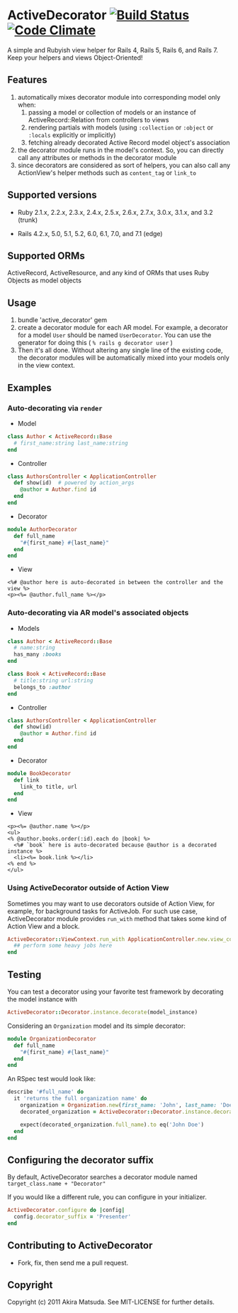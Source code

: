 # ActiveDecorator [![Build Status](https://github.com/amatsuda/active_decorator/actions/workflows/main.yml/badge.svg)](https://github.com/amatsuda/active_decorator/actions) [![Code Climate](https://codeclimate.com/github/amatsuda/active_decorator/badges/gpa.svg)](https://codeclimate.com/github/amatsuda/active_decorator)

A simple and Rubyish view helper for Rails 4, Rails 5, Rails 6, and Rails 7. Keep your helpers and views Object-Oriented!


## Features ##

1. automatically mixes decorator module into corresponding model only when:
   1. passing a model or collection of models or an instance of ActiveRecord::Relation from controllers to views
   2. rendering partials with models (using `:collection` or `:object` or `:locals` explicitly or implicitly)
   3. fetching already decorated Active Record model object's association
2. the decorator module runs in the model's context. So, you can directly call any attributes or methods in the decorator module
3. since decorators are considered as sort of helpers, you can also call any ActionView's helper methods such as `content_tag` or `link_to`


## Supported versions ##

* Ruby 2.1.x, 2.2.x, 2.3.x, 2.4.x, 2.5.x, 2.6.x, 2.7.x, 3.0.x, 3.1.x, and 3.2 (trunk)

* Rails 4.2.x, 5.0, 5.1, 5.2, 6.0, 6.1, 7.0, and 7.1 (edge)


## Supported ORMs ##

ActiveRecord, ActiveResource, and any kind of ORMs that uses Ruby Objects as model objects


## Usage ##

1. bundle 'active_decorator' gem
2. create a decorator module for each AR model. For example, a decorator for a model `User` should be named `UserDecorator`.
You can use the generator for doing this ( `% rails g decorator user` )
3. Then it's all done. Without altering any single line of the existing code, the decorator modules will be automatically mixed into your models only in the view context.


## Examples ##

### Auto-decorating via `render` ###

* Model
```ruby
class Author < ActiveRecord::Base
  # first_name:string last_name:string
end
```

* Controller
```ruby
class AuthorsController < ApplicationController
  def show(id)  # powered by action_args
    @author = Author.find id
  end
end
```

* Decorator
```ruby
module AuthorDecorator
  def full_name
    "#{first_name} #{last_name}"
  end
end
```

* View
```erb
<%# @author here is auto-decorated in between the controller and the view %>
<p><%= @author.full_name %></p>
```

### Auto-decorating via AR model's associated objects ###

* Models
```ruby
class Author < ActiveRecord::Base
  # name:string
  has_many :books
end

class Book < ActiveRecord::Base
  # title:string url:string
  belongs_to :author
end
```

* Controller
```ruby
class AuthorsController < ApplicationController
  def show(id)
    @author = Author.find id
  end
end
```

* Decorator
```ruby
module BookDecorator
  def link
    link_to title, url
  end
end
```

* View
```erb
<p><%= @author.name %></p>
<ul>
<% @author.books.order(:id).each do |book| %>
  <%# `book` here is auto-decorated because @author is a decorated instance %>
  <li><%= book.link %></li>
<% end %>
</ul>
```

### Using ActiveDecorator outside of Action View ###

Sometimes you may want to use decorators outside of Action View, for example,
for background tasks for ActiveJob.
For such use case, ActiveDecorator module provides `run_with` method
that takes some kind of Action View and a block.

```ruby
ActiveDecorator::ViewContext.run_with ApplicationController.new.view_context do
  ## perform some heavy jobs here
end
```


## Testing

You can test a decorator using your favorite test framework by decorating the model instance with

```ruby
ActiveDecorator::Decorator.instance.decorate(model_instance)
```

Considering an `Organization` model and its simple decorator:

```ruby
module OrganizationDecorator
  def full_name
    "#{first_name} #{last_name}"
  end
end
```

An RSpec test would look like:

```ruby
describe '#full_name' do
  it 'returns the full organization name' do
    organization = Organization.new(first_name: 'John', last_name: 'Doe')
    decorated_organization = ActiveDecorator::Decorator.instance.decorate(organization)

    expect(decorated_organization.full_name).to eq('John Doe')
  end
end
```

## Configuring the decorator suffix

By default, ActiveDecorator searches a decorator module named `target_class.name + "Decorator"`

If you would like a different rule, you can configure in your initializer.

```ruby
ActiveDecorator.configure do |config|
  config.decorator_suffix = 'Presenter'
end
```

## Contributing to ActiveDecorator ##

* Fork, fix, then send me a pull request.


## Copyright ##

Copyright (c) 2011 Akira Matsuda. See MIT-LICENSE for further details.
